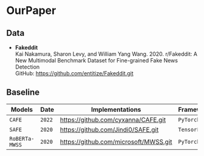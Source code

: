 # OurPaper

## Data
* **Fakeddit** \
Kai Nakamura, Sharon Levy, and William Yang Wang. 2020. r/Fakeddit: A New Multimodal Benchmark Dataset for Fine-grained Fake News Detection \
GitHub: https://github.com/entitize/Fakeddit.git 

## Baseline

| Models           | Date          | Implementations                                              | Framework      |
|------------------|---------------|--------------------------------------------------------------|----------------|
| `CAFE`           | `2022`        | https://github.com/cyxanna/CAFE.git                          | `PyTorch`      |
| `SAFE`           | `2020`        | https://github.com/Jindi0/SAFE.git                           | `TensorFlow`   | 
| `RoBERTa-MWSS`   | `2020`        | https://github.com/microsoft/MWSS.git                        | `PyTorch`      |
